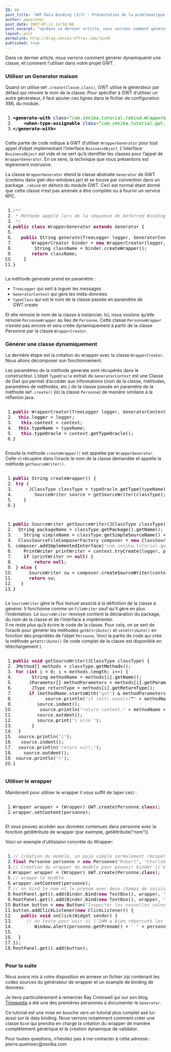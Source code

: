 ```yaml
---
ID: 60
post_title: 'GWT Data Binding (3/3) : Présentation de la problématique'
author: pqueinnec
post_date: 2007-07-11 14:58:00
post_excerpt: "<p>Dans ce dernier article, nous verrons comment générer dynamiquemt une classe, et comment l'utiliser dans notre projet GWT.</p>"
layout: post
permalink: http://blog.zenika-offres.com/?p=60
published: true
---
```

<p>Dans ce dernier article, nous verrons comment générer dynamiquemt une classe, et comment l'utiliser dans notre projet GWT.</p>
<!--more-->
<h3>Utiliser un Generator maison</h3> <p>Quand on utilise <code>GWT.create(Classe.class)</code>, GWT utilise le générateur par défaut qui renvoie le nom de la classe. Pour spécifier à GWT d’utiliser un autre générateur, il faut ajouter ces lignes dans le fichier de configuration XML du module.</p> <pre class="xml code xml" style="font-family:inherit"><ol><li style="font-weight: normal;"><div style="font-family: monospace; font-weight: normal; font-style: normal; margin:0; padding:0; background:inherit;"><span style="color: #009900;"><span style="color: #000000; font-weight: bold;">&lt;generate-with</span> <span style="color: #000066;">class</span>=”com.zenika.tutorial.rebind.WrapperGenerator”<span style="color: #000000; font-weight: bold;">&gt;</span></span> </div></li><li style="font-weight: normal;"><div style="font-family: monospace; font-weight: normal; font-style: normal; margin:0; padding:0; background:inherit;">	<span style="color: #009900;"><span style="color: #000000; font-weight: bold;">&lt;when-type-assignable</span> <span style="color: #000066;">class</span>=”com.zenika.tutorial.gwt.client.BusinessObject”<span style="color: #000000; font-weight: bold;">/&gt;</span></span> </div></li><li style="font-weight: normal;"><div style="font-family: monospace; font-weight: normal; font-style: normal; margin:0; padding:0; background:inherit;"><span style="color: #009900;"><span style="color: #000000; font-weight: bold;">&lt;/generate-with<span style="color: #000000; font-weight: bold;">&gt;</span></span></span></div></li></ol></pre> <p>Cette partie de code indique à GWT d’utiliser <code>WrapperGenerator</code> pour tout appel d’objet implémentant l’interface <code>BusinessObject</code>. L’interface <code>BusinessObject</code> est vide et ne sert qu’à identifier les classes pour l’appel de <code>WrapperGenerator</code>. En ce sens, la technique que nous présentons est légèrement instrusive.</p> <p>La classe <code>WrapperGenerator</code> étend la classe abstraite <code>Generator</code> de GWT (contenu dans gwt-dev-windows.jar) et se trouve par convention dans un package <code>.rebind</code> en dehors du module GWT. Ceci est normal étant donné que cette classe n’est pas amenée à être compilée ou à fournir un service RPC.</p> <pre class="java code java" style="font-family:inherit"><ol><li style="font-weight: normal;"><div style="font-family: monospace; font-weight: normal; font-style: normal; margin:0; padding:0; background:inherit;"><span style="color: #808080; font-style: italic;">/**</span></div></li><li style="font-weight: normal;"><div style="font-family: monospace; font-weight: normal; font-style: normal; margin:0; padding:0; background:inherit;"><span style="color: #808080; font-style: italic;">&nbsp;* Méthode appelé lors de la séquence de Deferred Binding initié par l’appel GWT.create(). Renvoie le nom de la classe à instancier.</span></div></li><li style="font-weight: normal;"><div style="font-family: monospace; font-weight: normal; font-style: normal; margin:0; padding:0; background:inherit;"><span style="color: #808080; font-style: italic;">&nbsp;*/</span></div></li><li style="font-weight: normal;"><div style="font-family: monospace; font-weight: normal; font-style: normal; margin:0; padding:0; background:inherit;"><span style="color: #7F0055; font-weight: bold;">public</span> <span style="color: #7F0055; font-weight: bold;">class</span> WrapperGenerator <span style="color: #7F0055; font-weight: bold;">extends</span> Generator <span style="color: #000000;">&#123;</span></div></li><li style="font-weight: normal;"><div style="font-family: monospace; font-weight: normal; font-style: normal; margin:0; padding:0; background:inherit;">&nbsp;</div></li><li style="font-weight: normal;"><div style="font-family: monospace; font-weight: normal; font-style: normal; margin:0; padding:0; background:inherit;">	<span style="color: #7F0055; font-weight: bold;">public</span> <span style="color: #000000;">String</span> generate<span style="color: #000000;">&#40;</span>TreeLogger logger, GeneratorContext context, <span style="color: #000000;">String</span> typeClass<span style="color: #000000;">&#41;</span> <span style="color: #7F0055; font-weight: bold;">throws</span> UnableToCompleteException <span style="color: #000000;">&#123;</span></div></li><li style="font-weight: normal;"><div style="font-family: monospace; font-weight: normal; font-style: normal; margin:0; padding:0; background:inherit;">		WrapperCreator binder = <span style="color: #7F0055; font-weight: bold;">new</span> WrapperCreator<span style="color: #000000;">&#40;</span>logger, context, typeClass<span style="color: #000000;">&#41;</span>;</div></li><li style="font-weight: normal;"><div style="font-family: monospace; font-weight: normal; font-style: normal; margin:0; padding:0; background:inherit;">		<span style="color: #000000;">String</span> className = binder.<span style="color: #000000;">createWrapper</span><span style="color: #000000;">&#40;</span><span style="color: #000000;">&#41;</span>;</div></li><li style="font-weight: normal;"><div style="font-family: monospace; font-weight: normal; font-style: normal; margin:0; padding:0; background:inherit;">		<span style="color: #7F0055; font-weight: bold;">return</span> className;</div></li><li style="font-weight: normal;"><div style="font-family: monospace; font-weight: normal; font-style: normal; margin:0; padding:0; background:inherit;">	<span style="color: #000000;">&#125;</span></div></li><li style="font-weight: normal;"><div style="font-family: monospace; font-weight: normal; font-style: normal; margin:0; padding:0; background:inherit;"><span style="color: #000000;">&#125;</span></div></li></ol></pre> <p>La méthode generate prend en paramètre&nbsp;:</p> <ul> <li><code>TreeLogger</code> qui sert à loguer les messages</li> <li><code>GeneratorContext</code> qui gère les méta-données</li> <li><code>typeClass</code> qui est le nom de la classe passée en paramètre de GWT.create</li> </ul> <p>Et elle renvoie le nom de la classe à instancier. Ici, nous voulons qu’elle renvoie <code>PersonneWrapper</code> au lieu de <code>Personne</code>. Cette classe <code>PersonneWrapper</code> n’existe pas encore et sera créée dynamiquement à partir de la classe Personne par la classe <code>WrapperCreator</code>.</p> <h3>Générer une classe dynamiquement</h3> <p>La dernière étape est la création du wrapper avec la classe <code>WrapperCreator</code>. Nous allons décomposer son fonctionnement.</p> <p>Les paramètres de la méthode generate sont récupérés dans le constructeur. L’objet <code>TypeOracle</code> extrait du <code>GeneratorContext</code> est une Classe de Gwt qui permet d’accéder aux informations (nom de la classe, méthodes, paramètres de méthodes, etc.) de la classe passée en paramètre de la méthode <code>GWT.create()</code> (ici la classe <code>Personne</code>) de manière similaire à la réflexion java.</p> <pre class="java code java" style="font-family:inherit"><ol><li style="font-weight: normal;"><div style="font-family: monospace; font-weight: normal; font-style: normal; margin:0; padding:0; background:inherit;"><span style="color: #7F0055; font-weight: bold;">public</span> WrapperCreator<span style="color: #000000;">&#40;</span>TreeLogger logger, GeneratorContext context, <span style="color: #000000;">String</span> typeName<span style="color: #000000;">&#41;</span> <span style="color: #000000;">&#123;</span></div></li><li style="font-weight: normal;"><div style="font-family: monospace; font-weight: normal; font-style: normal; margin:0; padding:0; background:inherit;">	<span style="color: #7F0055; font-weight: bold;">this</span>.<span style="color: #000000;">logger</span> = logger;</div></li><li style="font-weight: normal;"><div style="font-family: monospace; font-weight: normal; font-style: normal; margin:0; padding:0; background:inherit;">	<span style="color: #7F0055; font-weight: bold;">this</span>.<span style="color: #000000;">context</span> = context;</div></li><li style="font-weight: normal;"><div style="font-family: monospace; font-weight: norm
al; font-style: normal; margin:0; padding:0; background:inherit;">	<span style="color: #7F0055; font-weight: bold;">this</span>.<span style="color: #000000;">typeName</span> = typeName;</div></li><li style="font-weight: normal;"><div style="font-family: monospace; font-weight: normal; font-style: normal; margin:0; padding:0; background:inherit;">	<span style="color: #7F0055; font-weight: bold;">this</span>.<span style="color: #000000;">typeOracle</span> = context.<span style="color: #000000;">getTypeOracle</span><span style="color: #000000;">&#40;</span><span style="color: #000000;">&#41;</span>;</div></li><li style="font-weight: normal;"><div style="font-family: monospace; font-weight: normal; font-style: normal; margin:0; padding:0; background:inherit;"><span style="color: #000000;">&#125;</span></div></li></ol></pre> <p>Ensuite la méthode <code>createWrapper()</code> est appelée par <code>WrapperGenerator</code>. Celle-ci récupère dans l’oracle le nom de la classe demandée et appelle la méthode <code>getSourceWriter()</code>.</p> <pre class="java code java" style="font-family:inherit"><ol><li style="font-weight: normal;"><div style="font-family: monospace; font-weight: normal; font-style: normal; margin:0; padding:0; background:inherit;"><span style="color: #7F0055; font-weight: bold;">public</span> <span style="color: #000000;">String</span> createWrapper<span style="color: #000000;">&#40;</span><span style="color: #000000;">&#41;</span> <span style="color: #000000;">&#123;</span></div></li><li style="font-weight: normal;"><div style="font-family: monospace; font-weight: normal; font-style: normal; margin:0; padding:0; background:inherit;">	<span style="color: #7F0055; font-weight: bold;">try</span> <span style="color: #000000;">&#123;</span></div></li><li style="font-weight: normal;"><div style="font-family: monospace; font-weight: normal; font-style: normal; margin:0; padding:0; background:inherit;">		JClassType classType = typeOracle.<span style="color: #000000;">getType</span><span style="color: #000000;">&#40;</span>typeName<span style="color: #000000;">&#41;</span>;</div></li><li style="font-weight: normal;"><div style="font-family: monospace; font-weight: normal; font-style: normal; margin:0; padding:0; background:inherit;">        SourceWriter source = getSourceWriter<span style="color: #000000;">&#40;</span>classType<span style="color: #000000;">&#41;</span>;</div></li><li style="font-weight: normal;"><div style="font-family: monospace; font-weight: normal; font-style: normal; margin:0; padding:0; background:inherit;">	<span style="color: #000000;">&#125;</span></div></li><li style="font-weight: normal;"><div style="font-family: monospace; font-weight: normal; font-style: normal; margin:0; padding:0; background:inherit;"><span style="color: #000000;">&#125;</span></div></li></ol></pre> <pre class="java code java" style="font-family:inherit"><ol><li style="font-weight: normal;"><div style="font-family: monospace; font-weight: normal; font-style: normal; margin:0; padding:0; background:inherit;"><span style="color: #7F0055; font-weight: bold;">public</span> SourceWriter getSourceWriter<span style="color: #000000;">&#40;</span>JClassType classType<span style="color: #000000;">&#41;</span> <span style="color: #000000;">&#123;</span></div></li><li style="font-weight: normal;"><div style="font-family: monospace; font-weight: normal; font-style: normal; margin:0; padding:0; background:inherit;">	<span style="color: #000000;">String</span> packageName = classType.<span style="color: #000000;">getPackage</span><span style="color: #000000;">&#40;</span><span style="color: #000000;">&#41;</span>.<span style="color: #000000;">getName</span><span style="color: #000000;">&#40;</span><span style="color: #000000;">&#41;</span>;</div></li><li style="font-weight: normal;"><div style="font-family: monospace; font-weight: normal; font-style: normal; margin:0; padding:0; background:inherit;">	<span style="color: #000000;">String</span> simpleName = classType.<span style="color: #000000;">getSimpleSourceName</span><span style="color: #000000;">&#40;</span><span style="color: #000000;">&#41;</span> + <span style="color: #888888;">&quot;Wrapper&quot;</span>;</div></li><li style="font-weight: normal;"><div style="font-family: monospace; font-weight: normal; font-style: normal; margin:0; padding:0; background:inherit;">	ClassSourceFileComposerFactory composer = <span style="color: #7F0055; font-weight: bold;">new</span> ClassSourceFileComposerFactory<span style="color: #000000;">&#40;</span>packageName, simpleName<span style="color: #000000;">&#41;</span>;</div></li><li style="font-weight: normal;"><div style="font-family: monospace; font-weight: normal; font-style: normal; margin:0; padding:0; background:inherit;">	composer.<span style="color: #000000;">addImplementedInterface</span><span style="color: #000000;">&#40;</span><span style="color: #888888;">&quot;com.zenika.tutorial.gwt.client.Wrapper&quot;</span><span style="color: #000000;">&#41;</span>;</div></li><li style="font-weight: normal;"><div style="font-family: monospace; font-weight: normal; font-style: normal; margin:0; padding:0; background:inherit;">	<span style="color: #000000;">PrintWriter</span> printWriter = context.<span style="color: #000000;">tryCreate</span><span style="color: #000000;">&#40;</span>logger, packageName, simpleName<span style="color: #000000;">&#41;</span>;</div></li><li style="font-weight: normal;"><div style="font-family: monospace; font-weight: normal; font-style: normal; margin:0; padding:0; background:inherit;">	<span style="color: #7F0055;font-weight: bold;">if</span> <span style="color: #000000;">&#40;</span>printWriter == <span style="color: #7F0055; font-weight: bold;">null</span><span style="color: #000000;">&#41;</span> <span style="color: #000000;">&#123;</span></div></li><li style="font-weight: normal;"><div style="font-family: monospace; font-weight: normal; font-style: normal; margin:0; padding:0; background:inherit;">		<span style="color: #7F0055; font-weight: bold;">return</span> <span style="color: #7F0055; font-weight: bold;">null</span>;</div></li><li style="font-weight: normal;"><div style="font-family: monospace; font-weight: normal; font-style: normal; margin:0; padding:0; background:inherit;">	<span style="color: #000000;">&#125;</span> <span style="color: #7F0055;font-weight: bold;">else</span> <span style="color: #000000;">&#123;</span></div></li><li style="font-weight: normal;"><div style="font-family: monospace; font-weight: normal; font-style: normal; margin:0; padding:0; background:inherit;">		SourceWriter sw = composer.<span style="color: #000000;">createSourceWriter</span><span style="color: #000000;">&#40;</span>context, printWriter<span style="color: #000000;">&#41;</span>;</div></li><li style="font-weight: normal;"><div style="font-family: monospace; font-weight: normal; font-style: normal; margin:0; padding:0; background:inherit;">		<span style="color: #7F0055; font-weight: bold;">return</span> sw;</div></li><li style="font-weight: normal;"><div style="font-family: monospace; font-weight: normal; font-style: normal; margin:0; padding:0; background:inherit;">	<span style="color: #000000;">&#125;</span></div></li><li style="font-weight: normal;"><div style="font-family: monospace; font-weight: normal; font-style: normal; margin:0; padding:0; background:inherit;"><span style="color: #000000;">&#125;</span></div></li></ol></pre> <p>Le <code>SourceWriter</code> gère le flux textuel associé à la définition de la classe à générer. Il fonctionne comme un <code>FileWriter</code> sauf qu’il gère en plus l’indentation. Le <code>SourceWriter</code> renvoyé contient la déclaration du package, du nom de la classe et de l’interface à implémenter. <br />
Il ne reste plus qu’à écrire le code de la classe. Pour cela, on se sert de l’oracle pour générer les méthodes <code>getAttribute()</code> et <code>setAttribute()</code> en fonction des propriétés de l’objet <code>Personne</code>. Voici la partie de code qui crée la méthode <code>getAttribute()</code> (le code complet de la classe est disponible en téléchargement ).</p> <pre class="java code java" style="font-family:inherit"><ol><li style="font-weight: normal;"><div style="font-family: monospace; font-weight: normal; font-style: normal; margin:0; padding:0; background:inherit;"><span style="color: #7F0055; font-weight: bold;">public</span> <span style="color: #7F0055; font-weight: bold;">void</span> getSourceWriter<span style="color: #000000;">&#40;</span>JClassType classType<span style="color: #000000;">&#41;</span> <span style="color: #000000;">&#123;</span></div></li><li style="font-weight: normal;"><div style="font-family: monospace; font-weight: normal; font-style: normal; margin:0; padding:0; background:inherit;">	JMethod<span style="color: #000000;">&#91;</span><span style="color: #000000;">&#93;</span> methods = classType.<span style="color: #000000;">getMethods</span><span style="color: #000000;">&#40;</span><span style="color: #000000;">&#41;</span>;</div></li><li style="font-weight: normal;"><div style="font-family: monospace; font-weight: normal; font-style: normal; margin:0; padding:0; background:inherit;">	<span style="color: #7F0055;font-weight: bold;">for</span> <span style="color: #000000;">&#40;</span><span style="color: #7F0055; font-weight: bold;">int</span> i = 0; i <span style="color: #000000;">&lt;</span> methods.<span style="color: #000000;">length</span>; i++<span style="color: #000000;">&#41;</span> <span style="color: #000000;">&#123;</span></div></li><li style="font-weight: normal;"><div style="font-family: monospace; font-weight: normal; font-style: normal; margin:0; padding:0; background:inherit;">		<span style="color: #000000;">String</span> methodName = methods<span style="color: #000000;">&#91;</span>i<span style="color: #000000;">&#93;</span>.<span style="color: #000000;">getName</span><span style="color: #000000;">&#40;</span><span style="color: #000000;">&#41;</span>;</div></li><li style="font-weight: normal;"><div style="font-family: monospace; font-weight: normal; font-style: normal; margin:0; padding:0; background:inherit;">		JParameter<span style="color: #000000;">&#91;</span><span style="color: #000000;">&#93;</span> methodParameters = methods<span style="color: #000000;">&#91;</span>i<span style="color: #000000;">&#93;</span>.<span style="color: #000000;">getParameters</span><span style="color: #000000;">&#40;</span><span style="color: #000000;">&#41;</span>;</div></li><li style="font-weight: normal;"><div style="font-family: monospace; font-weight: normal; font-style: normal; margin:0; padding:0; background:inherit;">		JType returnType = methods<span style="color: #000000;">&#91;</span>i<span style="color: #000000;">&#93;</span>.<span style="color: #000000;">getReturnType</span><span style="color: #000000;">&#40;</span><span style="color: #000000;">&#41;</span>;</div></li><li style="font-weight: normal;"><div style="font-family: monospace; font-weight: normal; font-style: normal; margin:0; padding:0; background:inherit;">		<span style="color: #7F0055;font-weight: bold;">if</span> <span style="color: #000000;">&#40;</span>methodName.<span style="color: #000000;">startsWith</span><span style="color: #000000;">&#40;</span><span style="color: #888888;">&quot;get&quot;</span><span style="color: #000000;">&#41;</span> <span style="color: #000000;">&amp;</span> methodParameters.<span style="color: #000000;">length</span> == 0<span style="color: #000000;">&#41;</span> <span style="color: #000000;">&#123;</span></div></li><li style="font-weight: normal;"><div style="font-family: monospace; font-weight: normal; font-style: normal; margin:0; padding:0; background:inherit;">			source.<span style="color: #000000;">println</span><span style="color: #000000;">&#40;</span><span style="color: #888888;">&quot;if (attr.equals(<span style="color: #000099; font-weight: bold;">&quot;</span>&quot;</span> + methodName.<span style="color: #000000;">substring</span><span style="color: #000000;">&#40;</span><span style="color: #cc66cc;">3</span><span style="color: #000000;">&#41;</span>.<span style="color: #000000;">toLowerCase</span><span style="color: #000000;">&#40;</span><span style="color: #000000;">&#41;</span> + <span style="color: #888888;">&quot;<span style="color: #000099; font-weight: bold;">&quot;</span>)) {&quot;</span><span style="color: #000000;">&#41;</span>;</div></li><li style="font-weight: normal;"><div style="font-family: monospace; font-weight: normal; font-style: normal; margin:0; padding:0; background:inherit;">			source.<span style="color: #000000;">indent</span><span style="color: #000000;">&#40;</span><span style="color: #000000;">&#41;</span>;</div></li><li style="font-weight: normal;"><div style="font-family: monospace; font-weight: normal; font-style: normal; margin:0; padding:0; background:inherit;">			source.<span style="color: #000000;">println</span><span style="color: #000000;">&#40;</span><span style="color: #888888;">&quot;return content.&quot;</span> + methodName + <span style="color: #888888;">&quot;();&quot;</span><span style="color: #000000;">&#41;</span>;</div></li><li style="font-weight: normal;"><div style="font-family: monospace; font-weight: normal; font-style: normal; margin:0; padding:0; background:inherit;">			source.<span style="color: #000000;">outdent</span><span style="color: #000000;">&#40;</span><span style="color: #000000;">&#41;</span>;</div></li><li style="font-weight: normal;"><div style="font-family: monospace; font-weight: normal; font-style: normal; margin:0; padding:0; background:inherit;">			source.<span style="color: #000000;">print</span><span style="color: #000000;">&#40;</span><span style="color: #888888;">&quot;} else &quot;</span><span style="color: #000000;">&#41;</span>;</div></li><li style="font-weight: normal;"><div style="font-family: monospace; font-weight: normal; font-style: normal; margin:0; padding:0; background:inherit;">		<span style="color: #000000;">&#125;</span></div></li><li style="font-weight: normal;"><div style="font-family: monospace; font-weight: normal; font-style: normal; margin:0; padding:0; background:inherit;">	<span style="color: #000000;">&#125;</span></div></li><li style="font-weight: normal;"><div style="font-family: monospace; font-weight: normal; font-style: normal; margin:0; padding:0; background:inherit;">	source.<span style="color: #000000;">println</span><span style="color: #000000;">&#40;</span><span style="color: #888888;">&quot;{&quot;</span><span style="color: #000000;">&#41;</span>;</div></li><li style="font-weight: normal;"><div style="font-family: monospace; font-weight: normal; font-style: normal; margin:0; padding:0; background:inherit;">	source.<span style="color: #000000;">indent</span><span style="color: #000000;">&#40;</span><span style="color: #000000;">&#41;</span>;</div></li><li style="font-weight: normal;"><div style="font-family: monospace; font-weight: normal; font-style: normal; margin:0; padding:0; background:inherit;">	source.<span style="color: #000000;">println</span><span style="color: #000000;">&#40;</span><span style="color: #888888;">&quot;return null;&quot;</span><span style="color: #000000;">&#41;</span>;</div></li><li style="font-weight: normal;"><div style="font-family: monospace; font-weight: normal; font-style: normal; margin:0; padding:0; background:inherit;">	source.<span style="color: #000000;">outdent</span><span style="color: #000000;">&#40;</span><span style="color: #000000;">&#41;</span>;</div></li><li style="font-weight: normal;"><div style="font-family: monospace; font-weight: normal; font-style: normal; margin:0; padding:0; background:inherit;">	source.<span style="color: #000000;">println</span><span style="color: #000000;">&#40;</span><span style="color: #888888;">&quot;}&quot;</span><span style="color: #000000;">&#41;</span>;</div></li><li style="font-
weight: normal;"><div style="font-family: monospace; font-weight: normal; font-style: normal; margin:0; padding:0; background:inherit;"><span style="color: #000000;">&#125;</span></div></li></ol></pre> <h3>Utiliser le wrapper</h3> <p>Maintenant pour utiliser le wrapper il vous suffit de taper ceci&nbsp;:</p> <pre class="java code java" style="font-family:inherit"><ol><li style="font-weight: normal;"><div style="font-family: monospace; font-weight: normal; font-style: normal; margin:0; padding:0; background:inherit;">Wrapper wrapper = <span style="color: #000000;">&#40;</span>Wrapper<span style="color: #000000;">&#41;</span> GWT.<span style="color: #000000;">create</span><span style="color: #000000;">&#40;</span>Personne.<span style="color: #7F0055; font-weight: bold;">class</span><span style="color: #000000;">&#41;</span>;</div></li><li style="font-weight: normal;"><div style="font-family: monospace; font-weight: normal; font-style: normal; margin:0; padding:0; background:inherit;">wrapper.<span style="color: #000000;">setContent</span><span style="color: #000000;">&#40;</span>personne<span style="color: #000000;">&#41;</span>;</div></li></ol></pre> <p>Et vous pouvez accéder aux données contenues dans personne avec la fonction getAttribute de wrapper (par exemple, getAttribute(”nom”)).</p> <p>Voici un exemple d’utilistaion concrète du Wrapper:</p> <pre class="java code java" style="font-family:inherit"><ol><li style="font-weight: normal;"><div style="font-family: monospace; font-weight: normal; font-style: normal; margin:0; padding:0; background:inherit;"><span style="color: #808080; font-style: italic;">// Création du modèle, un pojo simple normalement récupéré par un service RPC GWT</span></div></li><li style="font-weight: normal;"><div style="font-family: monospace; font-weight: normal; font-style: normal; margin:0; padding:0; background:inherit;"><span style="color: #7F0055; font-weight: bold;">final</span> Personne personne = <span style="color: #7F0055; font-weight: bold;">new</span> Personne<span style="color: #000000;">&#40;</span><span style="color: #888888;">&quot;Robert&quot;</span>, <span style="color: #888888;">&quot;Charlebois&quot;</span><span style="color: #000000;">&#41;</span>;</div></li><li style="font-weight: normal;"><div style="font-family: monospace; font-weight: normal; font-style: normal; margin:0; padding:0; background:inherit;"><span style="color: #808080; font-style: italic;">// Création du wrapper du modèle pour pouvoir binder (c’est à dire le lier à l’interface)</span></div></li><li style="font-weight: normal;"><div style="font-family: monospace; font-weight: normal; font-style: normal; margin:0; padding:0; background:inherit;">Wrapper wrapper = <span style="color: #000000;">&#40;</span>Wrapper<span style="color: #000000;">&#41;</span> GWT.<span style="color: #000000;">create</span><span style="color: #000000;">&#40;</span>Personne.<span style="color: #7F0055; font-weight: bold;">class</span><span style="color: #000000;">&#41;</span>;</div></li><li style="font-weight: normal;"><div style="font-family: monospace; font-weight: normal; font-style: normal; margin:0; padding:0; background:inherit;"><span style="color: #808080; font-style: italic;">// wrappe le modèle</span></div></li><li style="font-weight: normal;"><div style="font-family: monospace; font-weight: normal; font-style: normal; margin:0; padding:0; background:inherit;">wrapper.<span style="color: #000000;">setContent</span><span style="color: #000000;">&#40;</span>personne<span style="color: #000000;">&#41;</span>;</div></li><li style="font-weight: normal;"><div style="font-family: monospace; font-weight: normal; font-style: normal; margin:0; padding:0; background:inherit;"><span style="color: #808080; font-style: italic;">// on bind le nom et le prenom avec deux champs de saisis</span></div></li><li style="font-weight: normal;"><div style="font-family: monospace; font-weight: normal; font-style: normal; margin:0; padding:0; background:inherit;">RootPanel.<span style="color: #000000;">get</span><span style="color: #000000;">&#40;</span><span style="color: #000000;">&#41;</span>.<span style="color: #000000;">add</span><span style="color: #000000;">&#40;</span>Binder.<span style="color: #000000;">bind</span><span style="color: #000000;">&#40;</span><span style="color: #7F0055; font-weight: bold;">new</span> TextBox<span style="color: #000000;">&#40;</span><span style="color: #000000;">&#41;</span>, wrapper, <span style="color: #888888;">&quot;prenom&quot;</span><span style="color: #000000;">&#41;</span><span style="color: #000000;">&#41;</span>;</div></li><li style="font-weight: normal;"><div style="font-family: monospace; font-weight: normal; font-style: normal; margin:0; padding:0; background:inherit;">RootPanel.<span style="color: #000000;">get</span><span style="color: #000000;">&#40;</span><span style="color: #000000;">&#41;</span>.<span style="color: #000000;">add</span><span style="color: #000000;">&#40;</span>Binder.<span style="color: #000000;">bind</span><span style="color: #000000;">&#40;</span><span style="color: #7F0055; font-weight: bold;">new</span> TextBox<span style="color: #000000;">&#40;</span><span style="color: #000000;">&#41;</span>, wrapper, <span style="color: #888888;">&quot;nom&quot;</span><span style="color: #000000;">&#41;</span><span style="color: #000000;">&#41;</span>;</div></li><li style="font-weight: normal;"><div style="font-family: monospace; font-weight: normal; font-style: normal; margin:0; padding:0; background:inherit;"><span style="color: #000000;">Button</span> button = <span style="color: #7F0055; font-weight: bold;">new</span> <span style="color: #000000;">Button</span><span style="color: #000000;">&#40;</span><span style="color: #888888;">&quot;Inspecter les nouvelles valeurs du modele&quot;</span><span style="color: #000000;">&#41;</span>;</div></li><li style="font-weight: normal;"><div style="font-family: monospace; font-weight: normal; font-style: normal; margin:0; padding:0; background:inherit;">button.<span style="color: #000000;">addClickListener</span><span style="color: #000000;">&#40;</span><span style="color: #7F0055; font-weight: bold;">new</span> ClickListener<span style="color: #000000;">&#40;</span><span style="color: #000000;">&#41;</span> <span style="color: #000000;">&#123;</span></div></li><li style="font-weight: normal;"><div style="font-family: monospace; font-weight: normal; font-style: normal; margin:0; padding:0; background:inherit;">	<span style="color: #7F0055; font-weight: bold;">public</span> <span style="color: #7F0055; font-weight: bold;">void</span> onClick<span style="color: #000000;">&#40;</span>Widget sender<span style="color: #000000;">&#41;</span> <span style="color: #000000;">&#123;</span></div></li><li style="font-weight: normal;"><div style="font-family: monospace; font-weight: normal; font-style: normal; margin:0; padding:0; background:inherit;">		<span style="color: #808080; font-style: italic;">// on teste pour voir si l’IHM a bien répercuté les nouvelles valeurs sur le modèle.</span></div></li><li style="font-weight: normal;"><div style="font-family: monospace; font-weight: normal; font-style: normal; margin:0; padding:0; background:inherit;">		<span style="color: #000000;">Window</span>.<span style="color: #000000;">alert</span><span style="color: #000000;">&#40;</span>personne.<span style="color: #000000;">getPrenom</span><span style="color: #000000;">&#40;</span><span style="color: #000000;">&#41;</span> + <span style="color: #888888;">&quot; &quot;</span> + personne.<span style="color: #000000;">getNom</span><span style="color: #000000;">&#40;</span><span style="color: #000000;">&#41;</span><span style="color: #000000;">&#41;</span>;</div></li><li style="font-weight: normal;"><div style="font-family: monospace; font-weight: normal; font-style: normal; margin:0; padding:0; background:inherit;">&nbsp;</div></li><li style="font-weight: normal;"><div style="font-family: monospace; font-weight: normal; font-style: normal; margin:0; padding:0; background:inherit;">	<span style="color: #000000;">&#125;</span></div></li><li style="font-weigh
t: normal;"><div style="font-family: monospace; font-weight: normal; font-style: normal; margin:0; padding:0; background:inherit;"><span style="color: #000000;">&#125;</span><span style="color: #000000;">&#41;</span>;</div></li><li style="font-weight: normal;"><div style="font-family: monospace; font-weight: normal; font-style: normal; margin:0; padding:0; background:inherit;">RootPanel.<span style="color: #000000;">get</span><span style="color: #000000;">&#40;</span><span style="color: #000000;">&#41;</span>.<span style="color: #000000;">add</span><span style="color: #000000;">&#40;</span>button<span style="color: #000000;">&#41;</span>;</div></li></ol></pre> <h3>Pour la suite</h3> <p>Nous avons mis à votre disposition en annexe un fichier zip contenant les codes sources du générateur de wrapper et un example de binding de données.</p> <p>Je tiens particulièrement à remercier Ray Cromwell qui sur son blog <a href="http://timepedia.blogspot.com/">Timepedia</a> a été une des premières personnes à documenter le <code>Generator</code>.</p> <p>Ce tutorial est une mise en bouche vers un tutorial plus complet axé lui-aussi sur le data binding. Nous verrons notamment comment créer une classe <code>Bind</code> qui prendra en charge la création du wrapper de manière complètement générique et la création dynamique de validator.</p> <p>Pour toutes questions, n’hésitez pas à me contacter à cette adresse&nbsp;: pierre.queinnec@zenika.com</p>